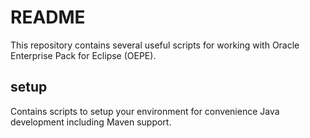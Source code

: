 README
======
This repository contains several useful scripts for working with Oracle Enterprise Pack
for Eclipse (OEPE).

setup
-----
Contains scripts to setup your environment for convenience Java development including
Maven support.